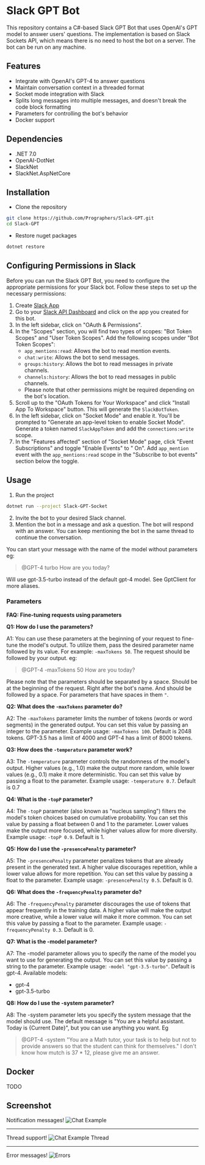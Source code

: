 # Slack GPT Bot

This repository contains a C#-based Slack GPT Bot that uses OpenAI's GPT model to answer users' questions. The
implementation
is based on Slack Sockets API, which means there is no need to host the bot on a server. The bot can be run on any
machine.

## Features

- Integrate with OpenAI's GPT-4 to answer questions
- Maintain conversation context in a threaded format
- Socket mode integration with Slack
- Splits long messages into multiple messages, and doesn't break the code block formatting
- Parameters for controlling the bot's behavior
- Docker support

## Dependencies

- .NET 7.0
- OpenAI-DotNet
- SlackNet
- SlackNet.AspNetCore

## Installation

- Clone the repository

```bash
git clone https://github.com/Prographers/Slack-GPT.git
cd Slack-GPT
```

- Restore nuget packages

```bash
dotnet restore
```

## Configuring Permissions in Slack

Before you can run the Slack GPT Bot, you need to configure the appropriate permissions for your Slack bot. Follow these
steps to set up the necessary permissions:

1. Create [Slack App](https://api.slack.com/authentication/basics#creating)
2. Go to your [Slack API Dashboard](https://api.slack.com/apps) and click on the app you created for this bot.
3. In the left sidebar, click on "OAuth & Permissions".
4. In the "Scopes" section, you will find two types of scopes: "Bot Token Scopes" and "User Token Scopes". Add the
   following scopes under "Bot Token Scopes":
    - `app_mentions:read`: Allows the bot to read mention events.
    - `chat:write`: Allows the bot to send messages.
    - `groups:history`: Allows the bot to read messages in private channels.
    - `channels:history`: Allows the bot to read messages in public channels.
    - Please note that other permissions might be required depending on the bot's location.
5. Scroll up to the "OAuth Tokens for Your Workspace" and click "Install App To Workspace" button. This will generate
   the `SlackBotToken`.
6. In the left sidebar, click on "Socket Mode" and enable it. You'll be prompted to "Generate an app-level token to
   enable Socket Mode". Generate a token named `SlackAppToken` and add the `connections:write` scope.
7. In the "Features affected" section of "Socket Mode" page, click "Event Subscriptions" and toggle "Enable Events" to "
   On". Add `app_mention` event with the `app_mentions:read` scope in the "Subscribe to bot events" section below the
   toggle.

## Usage

1. Run the project

```bash
dotnet run --project Slack-GPT-Socket
```

2. Invite the bot to your desired Slack channel.
3. Mention the bot in a message and ask a question. The bot will respond with an answer. You can keep mentioning the bot
   in the same thread to continue the conversation.

You can start your message with the name of the model without parameters eg:
> @GPT-4 turbo How are you today? 

Will use gpt-3.5-turbo instead of the default gpt-4 model. See GptClient for more aliases.

### Parameters
**FAQ: Fine-tuning requests using parameters**

**Q1: How do I use the parameters?**

A1: You can use these parameters at the beginning of your request to fine-tune the model's output. To utilize them, pass
the desired parameter name followed by its value. For example: `-maxTokens 50`. The request should be followed by your
output. eg:

> @GPT-4 -maxTokens 50 How are you today?

Please note that the parameters should be separated by a space. Should be at the beginning of the request. Right after
the bot's name. And should be followed by a space. For parameters that have spaces in them `"`.

**Q2: What does the `-maxTokens` parameter do?**

A2: The `-maxTokens` parameter limits the number of tokens (words or word segments) in the generated output. You can set
this value by passing an integer to the parameter. Example usage: `-maxTokens 100`. Default is 2048 tokens. GPT-3.5 has a
limit of 4000 and GPT-4 has a limit of 8000 tokens.

**Q3: How does the `-temperature` parameter work?**

A3: The `-temperature` parameter controls the randomness of the model's output. Higher values (e.g., 1.0) make the output
more random, while lower values (e.g., 0.1) make it more deterministic. You can set this value by passing a float to the
parameter. Example usage: `-temperature 0.7`. Default is 0.7

**Q4: What is the `-topP` parameter?**

A4: The `-topP` parameter (also known as "nucleus sampling") filters the model's token choices based on cumulative
probability. You can set this value by passing a float between 0 and 1 to the parameter. Lower values make the output
more focused, while higher values allow for more diversity. Example usage: `-topP 0.9`. Default is 1.

**Q5: How do I use the `-presencePenalty` parameter?**

A5: The `-presencePenalty` parameter penalizes tokens that are already present in the generated text. A higher value
discourages repetition, while a lower value allows for more repetition. You can set this value by passing a float to the
parameter. Example usage: `-presencePenalty 0.5`. Default is 0.

**Q6: What does the `-frequencyPenalty` parameter do?**

A6: The `-frequencyPenalty` parameter discourages the use of tokens that appear frequently in the training data. A higher
value will make the output more creative, while a lower value will make it more common. You can set this value by
passing a float to the parameter. Example usage: `-frequencyPenalty 0.3`. Default is 0.

**Q7: What is the -model parameter?**

A7: The -model parameter allows you to specify the name of the model you want to use for generating the output. You can
set this value by passing a string to the parameter. Example usage: `-model "gpt-3.5-turbo"`. Default is gpt-4.
Available models:
 - gpt-4
 - gpt-3.5-turbo

**Q8: How do I use the -system parameter?**

A8: The -system parameter lets you specify the system message that the model should use. The default message is "You are
a helpful assistant. Today is {Current Date}", but you can use anything you want. Eg
> @GPT-4 -system "You are a Math tutor, your task is to help but not to provide answers so that the student can think
for themselves." I don't know how mutch is 37 * 12, please give me an answer.

## Docker

TODO

## Screenshot

Notification messages!
![Chat Example](.gitContent/chatExample.png)
_________________________
Thread support!
![Chat Example Thread](.gitContent/chatExampleThread.png)
_________________________
Error messages!
![Errors](.gitContent/errorMessages.png)